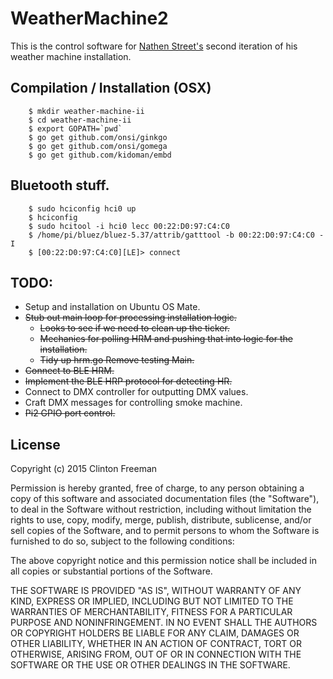# WeatherMachine2

This is the control software for [Nathen Street's](http://www.nathenstreet.com/) second iteration of his weather machine installation.


## Compilation / Installation (OSX)

```
	$ mkdir weather-machine-ii
	$ cd weather-machine-ii
	$ export GOPATH=`pwd`
	$ go get github.com/onsi/ginkgo
	$ go get github.com/onsi/gomega
	$ go get github.com/kidoman/embd

```

## Bluetooth stuff.
```
	$ sudo hciconfig hci0 up
	$ hciconfig
	$ sudo hcitool -i hci0 lecc 00:22:D0:97:C4:C0
	$ /home/pi/bluez/bluez-5.37/attrib/gatttool -b 00:22:D0:97:C4:C0 -I
	$ [00:22:D0:97:C4:C0][LE]> connect
```


## TODO:
* Setup and installation on Ubuntu OS Mate.
* ~~Stub out main loop for processing installation logic.~~
	* ~~Looks to see if we need to clean up the ticker.~~
	* ~~Mechanics for polling HRM and pushing that into logic for the installation.~~
	* ~~Tidy up hrm.go Remove testing Main.~~
* ~~Connect to BLE HRM.~~
* ~~Implement the BLE HRP protocol for detecting HR.~~
* Connect to DMX controller for outputting DMX values.
* Craft DMX messages for controlling smoke machine.
* ~~Pi2 GPIO port control.~~


## License

Copyright (c) 2015 Clinton Freeman

Permission is hereby granted, free of charge, to any person obtaining a copy
of this software and associated documentation files (the "Software"), to deal
in the Software without restriction, including without limitation the rights
to use, copy, modify, merge, publish, distribute, sublicense, and/or sell
copies of the Software, and to permit persons to whom the Software is
furnished to do so, subject to the following conditions:

The above copyright notice and this permission notice shall be included in all
copies or substantial portions of the Software.

THE SOFTWARE IS PROVIDED "AS IS", WITHOUT WARRANTY OF ANY KIND, EXPRESS OR
IMPLIED, INCLUDING BUT NOT LIMITED TO THE WARRANTIES OF MERCHANTABILITY,
FITNESS FOR A PARTICULAR PURPOSE AND NONINFRINGEMENT. IN NO EVENT SHALL THE
AUTHORS OR COPYRIGHT HOLDERS BE LIABLE FOR ANY CLAIM, DAMAGES OR OTHER
LIABILITY, WHETHER IN AN ACTION OF CONTRACT, TORT OR OTHERWISE, ARISING FROM,
OUT OF OR IN CONNECTION WITH THE SOFTWARE OR THE USE OR OTHER DEALINGS IN THE
SOFTWARE.